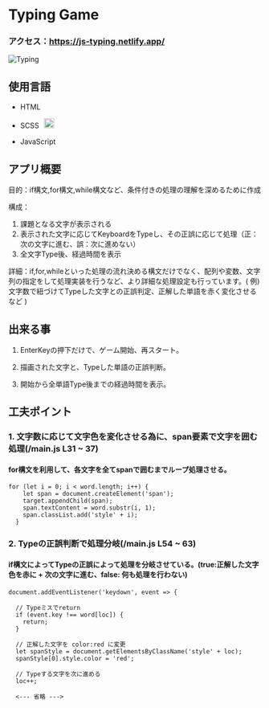 # Typing Game

### アクセス：https://js-typing.netlify.app/

![Typing](https://user-images.githubusercontent.com/66821960/99471174-767b9100-2989-11eb-913c-4ecd98037537.gif)


## 使用言語

 - HTML<img style="width:15px; margin-left:10px;" src="https://cdn.svgporn.com/logos/html-5.svg">

 - SCSS<img style="width:20px; margin-left:10px;" src="https://cdn.svgporn.com/logos/sass.svg">

 - JavaScript<img style="width:15px; margin-left:10px;" src="https://cdn.svgporn.com/logos/javascript.svg">

 ## アプリ概要

目的：if構文,for構文,while構文など、条件付きの処理の理解を深めるために作成

構成：
1. 課題となる文字が表示される
1. 表示された文字に応じてKeyboardをTypeし、その正誤に応じて処理（正：次の文字に進む、誤：次に進めない）
1. 全文字Type後、経過時間を表示

詳細：if,for,whileといった処理の流れ決める構文だけでなく、配列や変数、文字列の指定をして処理実装を行うなど、より詳細な処理設定も行っています。( 例)文字数で紐づけてTypeした文字との正誤判定、正解した単語を赤く変化させるなど )

## 出来る事

1. EnterKeyの押下だけで、ゲーム開始、再スタート。

1. 描画された文字と、Typeした単語の正誤判断。

1. 開始から全単語Type後までの経過時間を表示。

## 工夫ポイント

### 1.  文字数に応じて文字色を変化させる為に、span要素で文字を囲む処理(/main.js L31 ~ 37)

#### for構文を利用して、各文字を全てspanで囲むまでループ処理させる。
```
for (let i = 0; i < word.length; i++) {
    let span = document.createElement('span');
    target.appendChild(span);
    span.textContent = word.substr(i, 1);
    span.classList.add('style' + i);
  }
```

### 2.  Typeの正誤判断で処理分岐(/main.js L54 ~ 63)

#### if構文によってTypeの正誤によって処理を分岐させている。(true:正解した文字色を赤に + 次の文字に進む、false: 何も処理を行わない)
```
document.addEventListener('keydown', event => {

  // Typeミスでreturn
  if (event.key !== word[loc]) {
    return;
  }

  // 正解した文字を color:red に変更
  let spanStyle = document.getElementsByClassName('style' + loc);
  spanStyle[0].style.color = 'red';

  // Typeする文字を次に進める
  loc++;

  <--- 省略 --->
```

